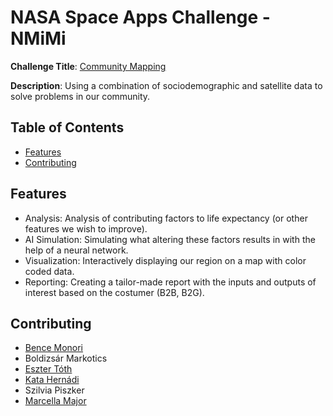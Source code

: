 # NASA Space Apps Challenge - NMiMi

**Challenge Title**: [Community Mapping ](https://www.spaceappschallenge.org/nasa-space-apps-2024/challenges/community-mapping/) 

**Description**: Using a combination of sociodemographic and satellite data to solve problems in our community.

## Table of Contents
- [Features](#features)
- [Contributing](#contributing)

## Features
- Analysis: Analysis of contributing factors to life expectancy (or other features we wish to improve).
- AI Simulation: Simulating what altering these factors results in with the help of a neural network.
- Visualization: Interactively displaying our region on a map with color coded data.
- Reporting: Creating a tailor-made report with the inputs and outputs of interest based on the costumer (B2B, B2G).

## Contributing
- [Bence Monori](https://github.com/monoribence)
- Boldizsár Markotics
- [Eszter Tóth](https://github.com/ttheszt27)
- [Kata Hernádi](https://github.com/Herkata)
- Szilvia Piszker
- [Marcella Major](https://github.com/marcellarts)
